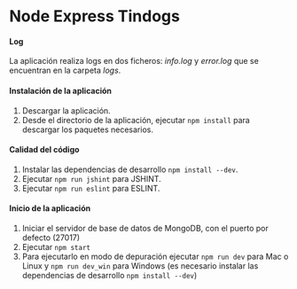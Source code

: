 # Node Express Tindogs
#### Log
La aplicación realiza logs en dos ficheros: _info.log_ y _error.log_ que se encuentran en la carpeta _logs_.

#### Instalación de la aplicación
1. Descargar la aplicación.
2. Desde el directorio de la aplicación, ejecutar `npm install` para descargar los paquetes necesarios.

#### Calidad del código
1. Instalar las dependencias de desarrollo `npm install --dev`.
2. Ejecutar `npm run jshint` para JSHINT.
3. Ejecutar `npm run eslint` para ESLINT.

#### Inicio de la aplicación
1. Iniciar el servidor de base de datos de MongoDB, con el puerto por defecto (27017)
2. Ejecutar `npm start`
3. Para ejecutarlo en modo de depuración ejecutar `npm run dev` para Mac o Linux y `npm run dev_win` para Windows (es necesario instalar las dependencias de desarrollo `npm install --dev`)
